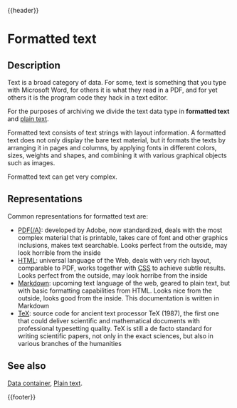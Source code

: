 {{header}}

# Formatted text

## Description

Text is a broad category of data.
For some, text is something that you type with Microsoft Word,
for others it is what they read in a PDF, and for yet others it is the
program code they hack in a text editor.

For the purposes of archiving we divide the text data type in 
**formatted text** and [plain text](plainText.md).

Formatted text consists of text strings with layout information.
A formatted text does not only display the bare text material, but it formats
the texts by arranging it in pages and columns, by applying fonts in different
colors, sizes, weights and shapes, and combining it with various graphical
objects such as images.

Formatted text can get very complex.

## Representations

Common representations for formatted text are:

*   [PDF(/A)](../fileFormats/pdfa.md):
    developed by Adobe, now standardized, deals with the most complex material
    that is printable, takes care of font and other graphics inclusions, makes
    text searchable. Looks perfect from the outside, may look horrible from the
    inside
*   [HTML](../fileFormats/html.md):
    universal language of the Web, deals with very rich layout, comparable to
    PDF, works together with [CSS](../fileFormats/css.md) to achieve subtle
    results. Looks perfect from the outside, may look horribe from the inside
*   [Markdown](../fileFormats/markdown.md):
    upcoming text language of the web, geared to plain text, but with basic
    formatting capabilities from HTML. Looks nice from the outside, looks good
    from the inside. This documentation is written in Markdown
*   [TeX](../fileFormats/tex.md):
    source code for ancient text processor TeX (1987), the first one that could
    deliver scientific and mathematical documents with professional typesetting
    quality. TeX is still a de facto standard for writing scientific papers, not
    only in the exact sciences, but also in various branches of the humanities

## See also

[Data container](data.md), [Plain text](plainText.md).

{{footer}}
